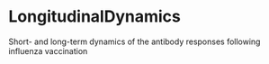 # LongitudinalDynamics
Short- and long-term dynamics of the antibody responses following influenza vaccination
